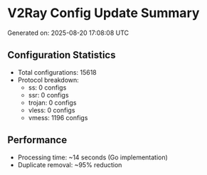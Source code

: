 # V2Ray Config Update Summary
Generated on: 2025-08-20 17:08:08 UTC

## Configuration Statistics
- Total configurations: 15618
- Protocol breakdown:
  - ss: 0 configs
  - ssr: 0 configs
  - trojan: 0 configs
  - vless: 0 configs
  - vmess: 1196 configs

## Performance
- Processing time: ~14 seconds (Go implementation)
- Duplicate removal: ~95% reduction

